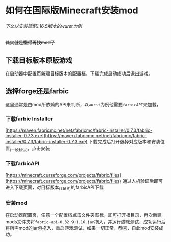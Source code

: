 <!--
 * @Author: PlanC
 * @Date: 2021-04-16 12:06:01
 * @LastEditTime: 2021-04-16 14:29:22
 * @FilePath: \blog\00-How-to-install-mods-in-mcje.md
-->

# 如何在国际版Minecraft安装mod
###### 下文以安装适配1.16.5版本的wurst为例
<del>其实就是懒得再找mod了</del>

## 下载目标版本原版游戏
在启动器中配置页新建目标版本的配置档，下载完成启动成功后退出游戏。

## 选择forge还是farbic
这里通常是由mod所依赖的API来判断，以`wurst`为例他需要`farbicAPI`来加载，

### 下载farbic Installer
[https://maven.fabricmc.net/net/fabricmc/fabric-installer/0.7.3/fabric-installer-0.7.3.exe](https://maven.fabricmc.net/net/fabricmc/fabric-installer/0.7.3/fabric-installer-0.7.3.exe)
下载完成后打开选择对应版本和安装位置<sub>(一般默认)</sub>，点击安装

### 下载farbicAPI
[https://minecraft.curseforge.com/projects/fabric/files](https://minecraft.curseforge.com/projects/fabric/files)
通过人机验证后即可进入下载页面，对目标版本<sub>(1.16.5)</sub>的farbicAPI下载

### 安装mod
在启动器配置页，任意一个配置档点击文件夹图标，即可打开根目录，再次新建mods文件夹将`fabric-api-0.32.9+1.16.jar`拖入，并运行游戏测试，成功运行后将所需mod的jar包拖入，重启游戏测试，如果一切正常，恭喜，自此mod安装成功。
